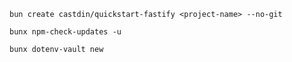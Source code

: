 ```shell
bun create castdin/quickstart-fastify <project-name> --no-git
```

```shell
bunx npm-check-updates -u
```

```shell
bunx dotenv-vault new
```
